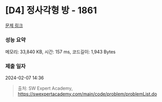 # [D4] 정사각형 방 - 1861 

[문제 링크](https://swexpertacademy.com/main/code/problem/problemDetail.do?contestProbId=AV5LtJYKDzsDFAXc) 

### 성능 요약

메모리: 33,840 KB, 시간: 157 ms, 코드길이: 1,943 Bytes

### 제출 일자

2024-02-07 14:36



> 출처: SW Expert Academy, https://swexpertacademy.com/main/code/problem/problemList.do
